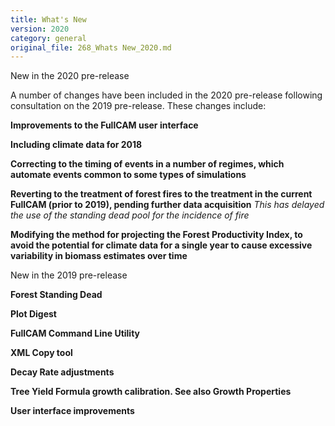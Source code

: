 ```yaml
---
title: What's New
version: 2020
category: general
original_file: 268_Whats New_2020.md
---
```


New in the 2020 pre-release

A number of changes have been included in the 2020 pre-release following
consultation on the 2019 pre-release. These changes include:

**Improvements to the FullCAM user interface**

**Including climate data for 2018**

**Correcting to the timing of events in a number of regimes, which
automate events common to some types of simulations**

**Reverting to the treatment of forest fires to the treatment in the
current FullCAM (prior to 2019), pending further data acquisition**
*This has delayed the use of the standing dead pool for the incidence of
fire*

**Modifying the method for projecting the Forest Productivity
Index, to avoid the potential
for climate data for a single year to cause excessive variability in
biomass estimates over time**

New in the 2019 pre-release

**Forest Standing Dead**

**Plot Digest**

**FullCAM Command Line
Utility**

**XML Copy tool**

**Decay Rate adjustments**

**Tree Yield Formula growth
calibration. See also Growth Properties**

**User interface improvements**
